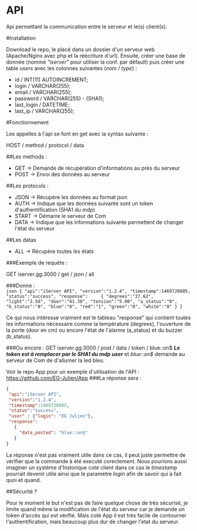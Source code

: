 # API
Api permettant la communication entre le serveur et le(s) client(s).

#Installation

Download le repo, le placé dans un dossier d'un serveur web (Apache/Nginx avec php et la réécriture d'url).
Ensuite, créer une base de donnée (nommé *"iserver"* pour utiliser la conf. par défault) puis créer une table *users* avec les colonnes suivantes (*nom* / *type*) : 
  - id / INT(11) AUTOINCREMENT;
  - login / VARCHAR(255);
  - email / VARCHAR(255);
  - password / VARCHAR(255) - (SHA1);
  - last_login / DATETIME;
  - last_ip / VARCHAR(255);

#Fonctionnement

Les appelles à l'api se font en get avec la syntax suivante : <br>

  HOST / method / protocol / data
  
  ##Les methods :
   
   - GET -> Demande de récupération d'informations au près du serveur
   - POST -> Envoi des données au serveur
   
  ##Les protocols :
   
   - JSON -> Récupère les données au format json
   - AUTH -> Indique que les données suivante sont un token d'authentification (SHA1 du mdp)
   - START -> Démarre le serveur de Com
   - DATA -> Indique que les informations suivante permettent de changer l'état du serveur
   
  ##Les datas
  
   - ALL -> Récupère toutes les états
   
   ###Exemple de requète : 
   
   GET iserver.gg:3000 / get / json / all 
   
   ###Donne : <br>
  	```json
    {
    "api":"iServer API",
    "version":"1.2.4",
    "timestamp":1469720885,
    "status":"success",
    "response":    
       {
           "degrees":"27.62",
           "light":"2.56",
           "door":"41.38",
           "tension":"5.00",
           "a_status":"0",
           "b_status":"0",
           "blue":"0",
           "red":"1",
           "green":"0",
           "white":"0"
       }
    }
    ```
  
  Ce qui nous intéresse vraiment est le tableau "response" qui contient toutes les informations nécessaire comme la température (degrees), l'ouverture de la porte (door en cm) ou encore l'état de l'alarme (a_status) et du buzzer (b_status).
  
   ###Ou encore :
   GET iserver.gg:3000 / post / data / token / blue::on$ ***Le token est à remplacer par le SHA1 du mdp user*** et *blue::on$* demande au serveur de Com de d'allumer la led bleu. 
  
  Voir le repo App pour un exemple d'utilisation de l'API : https://github.com/EG-Julien/App
   ###La réponse sera :
   ```json
{
    "api":"iServer API",
    "version":"1.2.4",
    "timestamp":1469720885,
    "status":"success",
    "user" : {"login": "EG Julien"},
    "response":
      {
        "data_posted": "blue::on$"
      }
}
```
  La réponse n'est pas vraiment utile dans ce cas, il peut juste permettre de vérifier que la commande à été executé corectement. Nous pourions aussi imaginer un système d'historique coté client dans ce cas le *timestamp* pourrait devenir utile ainsi que le paramètre *login* afin de savoir qui à fait quoi et quand.
  
  ##Sécurité ?
  
  Pour le moment le but n'est pas de faire quelque chose de très sécurisé, je limite quand même la modification de l'état du serveur car je demande un token d'accès qui est vérifié. Mais coté App il est très facile de contourner l'authentification, mais beaucoup plus dur de changer l'etat du serveur.
  
